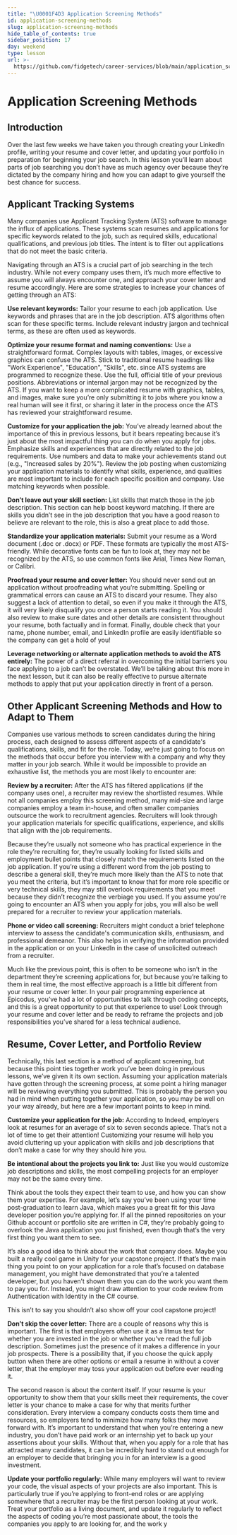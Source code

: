 ```yaml
---
title: "\U0001F4D3 Application Screening Methods"
id: application-screening-methods
slug: application-screening-methods
hide_table_of_contents: true
sidebar_position: 17
day: weekend
type: lesson
url: >-
  https://github.com/fidgetech/career-services/blob/main/application_screening_methods.md
---
```


# Application Screening Methods 
## Introduction
Over the last few weeks we have taken you through creating your LinkedIn profile, writing your resume and cover letter, and updating your portfolio in preparation for beginning your job search. In this lesson you’ll learn about parts of job searching you don’t have as much agency over because they’re dictated by the company hiring and how you can adapt to give yourself the best chance for success. 

## Applicant Tracking Systems

Many companies use Applicant Tracking System (ATS) software to manage the influx of applications. These systems scan resumes and applications for specific keywords related to the job, such as required skills, educational qualifications, and previous job titles. The intent is to filter out applications that do not meet the basic criteria.  

Navigating through an ATS is a crucial part of job searching in the tech industry. While not every company uses them, it’s much more effective to assume you will always encounter one, and approach your cover letter and resume accordingly. Here are some strategies to increase your chances of getting through an ATS:

**Use relevant keywords:** Tailor your resume to each job application. Use keywords and phrases that are in the job description. ATS algorithms often scan for these specific terms. Include relevant industry jargon and technical terms, as these are often used as keywords.

**Optimize your resume format and naming conventions:** Use a straightforward format. Complex layouts with tables, images, or excessive graphics can confuse the ATS. Stick to traditional resume headings like "Work Experience", "Education", "Skills", etc. since ATS systems are programmed to recognize these. Use the full, official title of your previous positions. Abbreviations or internal jargon may not be recognized by the ATS. If you want to keep a more complicated resume with graphics, tables, and images, make sure you’re only submitting it to jobs where you know a real human will see it first, or sharing it later in the process once the ATS has reviewed your straightforward resume. 

**Customize for your application the job:** You’ve already learned about the importance of this in previous lessons, but it bears repeating because it’s just about the most impactful thing you can do when you apply for jobs. Emphasize skills and experiences that are directly related to the job requirements. Use numbers and data to make your achievements stand out (e.g., "Increased sales by 20%"). Review the job posting when customizing your application materials to identify what skills, experience, and qualities are most important to include for each specific position and company. Use matching keywords when possible.

**Don’t leave out your skill section:** List skills that match those in the job description. This section can help boost keyword matching. If there are skills you didn’t see in the job description that you have a good reason to believe are relevant to the role, this is also a great place to add those.

**Standardize your application materials:** Submit your resume as a Word document (.doc or .docx) or PDF. These formats are typically the most ATS-friendly. While decorative fonts can be fun to look at, they may not be recognized by the ATS, so use common fonts like Arial, Times New Roman, or Calibri. 

**Proofread your resume and cover letter:** You should never send out an application without proofreading what you’re submitting. Spelling or grammatical errors can cause an ATS to discard your resume. They also suggest a lack of attention to detail, so even if you make it through the ATS, it will very likely disqualify you once a person starts reading it. You should also review to make sure dates and other details are consistent throughout your resume, both factually and in format. Finally, double check that your name, phone number, email, and LinkedIn profile are easily identifiable so the company can get a hold of you!

**Leverage networking or alternate application methods to avoid the ATS entirely:** The power of a direct referral in overcoming the initial barriers you face applying to a job can’t be overstated. We’ll be talking about this more in the next lesson, but it can also be really effective to pursue alternate methods to apply that put your application directly in front of a person. 

## Other Applicant Screening Methods and How to Adapt to Them

Companies use various methods to screen candidates during the hiring process, each designed to assess different aspects of a candidate's qualifications, skills, and fit for the role. Today, we’re just going to focus on the methods that occur before you interview with a company and why they matter in your job search. While it would be impossible to provide an exhaustive list, the methods you are most likely to encounter are:  

**Review by a recruiter:** After the ATS has filtered applications (if the company uses one), a recruiter may review the shortlisted resumes. While not all companies employ this screening method, many mid-size and large companies employ a team in-house, and often smaller companies outsource the work to recruitment agencies. Recruiters will look through your application materials for specific qualifications, experience, and skills that align with the job requirements. 

Because they’re usually not someone who has practical experience in the role they’re recruiting for, they’re usually looking for listed skills and employment bullet points that closely match the requirements listed on the job application. If you’re using a different word from the job posting to describe a general skill, they’re much more likely than the ATS to note that you meet the criteria, but it’s important to know that for more role specific or very technical skills, they may still overlook requirements that you meet because they didn’t recognize the verbiage you used. If you assume you’re going to encounter an ATS when you apply for jobs, you will also be well prepared for a recruiter to review your application materials.

**Phone or video call screening:** Recruiters might conduct a brief telephone interview to assess the candidate's communication skills, enthusiasm, and professional demeanor. This also helps in verifying the information provided in the application or on your LinkedIn in the case of unsolicited outreach from a recruiter. 

Much like the previous point, this is often to be someone who isn’t in the department they’re screening applications for, but because you’re talking to them in real time, the most effective approach is a little bit different from your resume or cover letter. In your pair programming experience at Epicodus, you’ve had a lot of opportunities to talk through coding concepts, and this is a great opportunity to put that experience to use! Look through your resume and cover letter and be ready to reframe the projects and job responsibilities you’ve shared for a less technical audience. 

## Resume, Cover Letter, and Portfolio Review

Technically, this last section is a method of applicant screening, but because this point ties together work you’ve been doing in previous lessons, we’ve given it its own section. Assuming your application materials have gotten through the screening process, at some point a hiring manager will be reviewing everything you submitted. This is probably the person you had in mind when putting together your application, so you may be well on your way already, but here are a few important points to keep in mind. 

**Customize your application for the job:** According to Indeed, employers look at resumes for an average of six to seven seconds apiece. That’s not a lot of time to get their attention!  Customizing your resume will help you avoid cluttering up your application with skills and job descriptions that don’t make a case for why they should hire you. 

**Be intentional about the projects you link to:** Just like you would customize job descriptions and skills, the most compelling projects for an employer may not be the same every time. 

Think about the tools they expect their team to use, and how you can show them your expertise. For example, let’s say you’ve been using your time post-graduation to learn Java, which makes you a great fit for this Java developer position you’re applying for. If all the pinned repositories on your Github account or portfolio site are written in C#, they’re probably going to overlook the Java application you just finished, even though that’s the very first thing you want them to see. 

It’s also a good idea to think about the work that company does. Maybe you built a really cool game in Unity for your capstone project. If that’s the main thing you point to on your application for a role that’s focused on database management, you might have demonstrated that you’re a talented developer, but you haven’t shown them you can do the work you want them to pay you for. Instead, you might draw attention to your code review from Authentication with Identity in the C# course. 

This isn’t to say you shouldn’t also show off your cool capstone project!

**Don’t skip the cover letter:** There are a couple of reasons why this is important. The first is that employers often use it as a litmus test for whether you are invested in the job or whether you’ve read the full job description. Sometimes just the presence of it makes a difference in your job prospects. There is a possibility that, if you choose the quick apply button when there are other options or email a resume in without a cover letter, that the employer may toss your application out before ever reading it. 

The second reason is about the content itself. If your resume is your opportunity to show them that your skills meet their requirements, the cover letter is your chance to make a case for why that merits further consideration. Every interview a company conducts costs them time and resources, so employers tend to minimize how many folks they move forward with. It’s important to understand that when you’re entering a new industry, you don’t have paid work or an internship yet to back up your assertions about your skills. Without that, when you apply for a role that has attracted many candidates, it can be incredibly hard to stand out enough for an employer to decide that bringing you in for an interview is a good investment. 

**Update your portfolio regularly:** While many employers will want to review your code, the visual aspects of your projects are also important. This is particularly true if you’re applying to front-end roles or are applying somewhere that a recruiter may be the first person looking at your work. Treat your portfolio as a living document, and update it regularly to reflect the aspects of coding you’re most passionate about, the tools the companies you apply to are looking for, and the work y